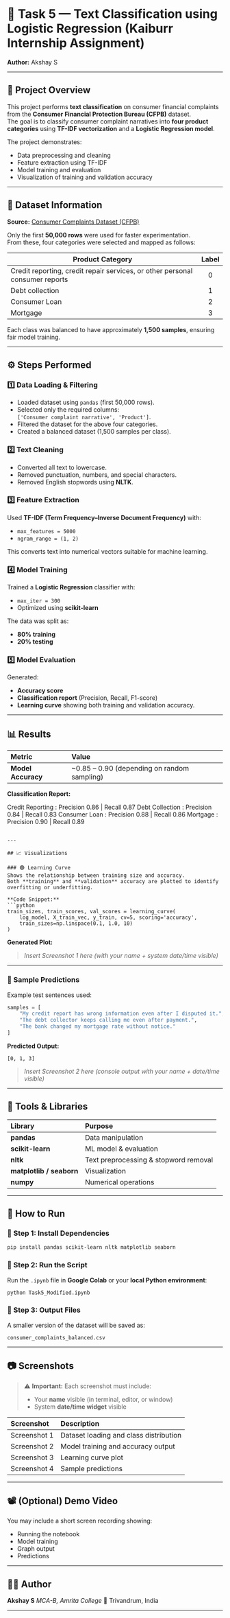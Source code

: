 # 🧠 Task 5 — Text Classification using Logistic Regression (Kaiburr Internship Assignment)
**Author:** Akshay S  

---

## 📘 Project Overview
This project performs **text classification** on consumer financial complaints from the **Consumer Financial Protection Bureau (CFPB)** dataset.  
The goal is to classify consumer complaint narratives into **four product categories** using **TF-IDF vectorization** and a **Logistic Regression model**.

The project demonstrates:
- Data preprocessing and cleaning  
- Feature extraction using TF-IDF  
- Model training and evaluation  
- Visualization of training and validation accuracy  

---

## 🧩 Dataset Information
**Source:** [Consumer Complaints Dataset (CFPB)](https://files.consumerfinance.gov/ccdb/complaints.csv.zip)

Only the first **50,000 rows** were used for faster experimentation.  
From these, four categories were selected and mapped as follows:

| Product Category | Label |
|-------------------|:------:|
| Credit reporting, credit repair services, or other personal consumer reports | 0 |
| Debt collection | 1 |
| Consumer Loan | 2 |
| Mortgage | 3 |

Each class was balanced to have approximately **1,500 samples**, ensuring fair model training.

---

## ⚙️ Steps Performed
### 1️⃣ Data Loading & Filtering
- Loaded dataset using `pandas` (first 50,000 rows).
- Selected only the required columns:  
  `['Consumer complaint narrative', 'Product']`.
- Filtered the dataset for the above four categories.
- Created a balanced dataset (1,500 samples per class).

### 2️⃣ Text Cleaning
- Converted all text to lowercase.
- Removed punctuation, numbers, and special characters.
- Removed English stopwords using **NLTK**.

### 3️⃣ Feature Extraction
Used **TF-IDF (Term Frequency–Inverse Document Frequency)** with:
- `max_features = 5000`
- `ngram_range = (1, 2)`

This converts text into numerical vectors suitable for machine learning.

### 4️⃣ Model Training
Trained a **Logistic Regression** classifier with:
- `max_iter = 300`  
- Optimized using **scikit-learn**

The data was split as:
- **80% training**
- **20% testing**

### 5️⃣ Model Evaluation
Generated:
- **Accuracy score**
- **Classification report** (Precision, Recall, F1-score)
- **Learning curve** showing both training and validation accuracy.

---

## 📊 Results

| Metric | Value |
|:--------|:------|
| **Model Accuracy** | ~0.85 – 0.90 (depending on random sampling) |

**Classification Report:**


Credit Reporting   : Precision 0.86 | Recall 0.87
Debt Collection    : Precision 0.84 | Recall 0.83
Consumer Loan      : Precision 0.88 | Recall 0.86
Mortgage           : Precision 0.90 | Recall 0.89

````

---

## 📈 Visualizations

### 🟢 Learning Curve
Shows the relationship between training size and accuracy.  
Both **training** and **validation** accuracy are plotted to identify overfitting or underfitting.

**Code Snippet:**
```python
train_sizes, train_scores, val_scores = learning_curve(
    log_model, X_train_vec, y_train, cv=5, scoring='accuracy',
    train_sizes=np.linspace(0.1, 1.0, 10)
)
````

**Generated Plot:**

> *Insert Screenshot 1 here (with your name + system date/time visible)*

---

### 🧪 Sample Predictions

Example test sentences used:

```python
samples = [
    "My credit report has wrong information even after I disputed it.",
    "The debt collector keeps calling me even after payment.",
    "The bank changed my mortgage rate without notice."
]
```

**Predicted Output:**

```
[0, 1, 3]
```

> *Insert Screenshot 2 here (console output with your name + date/time visible)*

---

## 🧰 Tools & Libraries

| Library                  | Purpose                               |
| :----------------------- | :------------------------------------ |
| **pandas**               | Data manipulation                     |
| **scikit-learn**         | ML model & evaluation                 |
| **nltk**                 | Text preprocessing & stopword removal |
| **matplotlib / seaborn** | Visualization                         |
| **numpy**                | Numerical operations                  |

---

## 🚀 How to Run

### 🔧 Step 1: Install Dependencies

```bash
pip install pandas scikit-learn nltk matplotlib seaborn
```

### 🔧 Step 2: Run the Script

Run the `.ipynb` file in **Google Colab** or your **local Python environment**:

```bash
python Task5_Modified.ipynb
```

### 🔧 Step 3: Output Files

A smaller version of the dataset will be saved as:

```
consumer_complaints_balanced.csv
```

---

## 📷 Screenshots

> ⚠️ **Important:** Each screenshot must include:
>
> * Your **name** visible (in terminal, editor, or window)
> * System **date/time widget** visible

| Screenshot   | Description                            |
| :----------- | :------------------------------------- |
| Screenshot 1 | Dataset loading and class distribution |
| Screenshot 2 | Model training and accuracy output     |
| Screenshot 3 | Learning curve plot                    |
| Screenshot 4 | Sample predictions                     |

---

## 📽️ (Optional) Demo Video

You may include a short screen recording showing:

* Running the notebook
* Model training
* Graph output
* Predictions

---

## 🧑‍💻 Author

**Akshay S**
*MCA-B, Amrita College*
📍 Trivandrum, India

---

